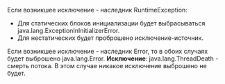 Если возникшее исключение - наследник RuntimeException:

- Для статических блоков инициализации будет выбрасываться java.lang.ExceptionInInitializerError.
- Для нестатических будет проброшено исключение-источник.

Если возникшее исключение - наследник Error, то в обоих случаях будет выброшено java.lang.Error. **Исключение**: java.lang.ThreadDeath - смерть потока. В этом случае никакое исключение выброшено не будет.